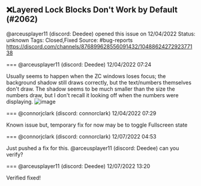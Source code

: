 ## ❌Layered Lock Blocks Don't Work by Default (#2062)
@arceusplayer11 (discord: Deedee) opened this issue on 12/04/2022
Status: unknown
Tags: Closed,Fixed
Source: #bug-reports https://discord.com/channels/876899628556091432/1048862427292377138


=== @arceusplayer11 (discord: Deedee) 12/04/2022 07:24

Usually seems to happen when the ZC windows loses focus; the background shadow still draws correctly, but the text/numbers themselves don't draw. The shadow seems to be much smaller than the size the numbers draw, but I don't recall it looking off when the numbers were displaying.
![image](https://cdn.discordapp.com/attachments/1048862427292377138/1048862427724398622/image.png?ex=65e425c1&is=65d1b0c1&hm=10b2d97486a5757ff279f893c14489e0bdeb1dd7fe74d24008b1febea66fec1f&)

=== @connorjclark (discord: connorclark) 12/04/2022 07:29

Known issue but, temporary fix for now may be to toggle Fullscreen state

=== @connorjclark (discord: connorclark) 12/07/2022 04:53

Just pushed a fix for this. @arceusplayer11 (discord: Deedee) can you verify?

=== @arceusplayer11 (discord: Deedee) 12/07/2022 13:20

Verified fixed!
